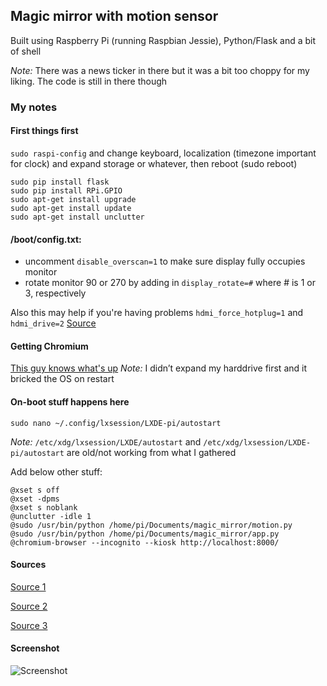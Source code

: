 ## Magic mirror with motion sensor

Built using Raspberry Pi (running Raspbian Jessie), Python/Flask and a bit of shell

*Note:* There was a news ticker in there but it was a bit too choppy for my liking. The code is still in there though


### **My notes**

#### First things first
`sudo raspi-config` and change keyboard, localization (timezone important for clock) and expand storage or whatever, then reboot (sudo reboot)

```
sudo pip install flask
sudo pip install RPi.GPIO
sudo apt-get install upgrade
sudo apt-get install update
sudo apt-get install unclutter
```


#### /boot/config.txt:
- uncomment `disable_overscan=1` to make sure display fully occupies monitor
- rotate monitor 90 or 270 by adding in `display_rotate=#` where # is 1 or 3, respectively

Also this may help if you're having problems `hdmi_force_hotplug=1` and `hdmi_drive=2`
[Source](https://raspberrypi.stackexchange.com/questions/2169/how-do-i-force-the-raspberry-pi-to-turn-on-hdmi)


#### Getting Chromium
[This guy knows what's up](http://conoroneill.net/running-the-latest-chromium-45-on-debian-jessie-on-your-raspberry-pi-2/)
*Note:* I didn’t expand my harddrive first and it bricked the OS on restart

#### On-boot stuff happens here
```sudo nano ~/.config/lxsession/LXDE-pi/autostart```

*Note:* `/etc/xdg/lxsession/LXDE/autostart` and `/etc/xdg/lxsession/LXDE-pi/autostart` are old/not working from what I gathered

Add below other stuff:

```
@xset s off
@xset -dpms
@xset s noblank
@unclutter -idle 1
@sudo /usr/bin/python /home/pi/Documents/magic_mirror/motion.py
@sudo /usr/bin/python /home/pi/Documents/magic_mirror/app.py
@chromium-browser --incognito --kiosk http://localhost:8000/
```

#### Sources

[Source 1](http://www.ofbrooklyn.com/2014/01/2/building-photo-frame-raspberry-pi-motion-detector/)

[Source 2](http://michaelteeuw.nl/post/83188136918/magic-mirror-part-v-installing-the-raspberry-pi)

[Source 3](https://helentronica.wordpress.com/2016/01/11/magic-mirror-with-motion-detector/)

#### Screenshot
![Screenshot](https://imgur.com/aKV1Zp6)


